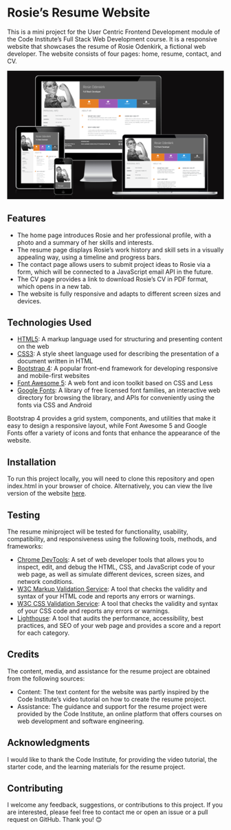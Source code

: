# Rosie’s Resume Website

This is a mini project for the User Centric Frontend Development module of the Code Institute’s Full Stack Web Development course. It is a responsive website that showcases the resume of Rosie Odenkirk, a fictional web developer. The website consists of four pages: home, resume, contact, and CV.

![Check out how Rosie's Resume Website looks on different devices](assets/images/responsive-mockup.png)

## Features
- The home page introduces Rosie and her professional profile, with a photo and a summary of her skills and interests.
- The resume page displays Rosie’s work history and skill sets in a visually appealing way, using a timeline and progress bars.
- The contact page allows users to submit project ideas to Rosie via a form, which will be connected to a JavaScript email API in the future.
- The CV page provides a link to download Rosie’s CV in PDF format, which opens in a new tab.
- The website is fully responsive and adapts to different screen sizes and devices.

## Technologies Used

- [HTML5](https://developer.mozilla.org/en-US/docs/Web/HTML): A markup language used for structuring and presenting content on the web
- [CSS3](https://developer.mozilla.org/en-US/docs/Web/CSS): A style sheet language used for describing the presentation of a document written in HTML
- [Bootstrap 4](https://getbootstrap.com/): A popular front-end framework for developing responsive and mobile-first websites
- [Font Awesome 5](https://fontawesome.com/): A web font and icon toolkit based on CSS and Less
- [Google Fonts](https://fonts.google.com/): A library of free licensed font families, an interactive web directory for browsing the library, and APIs for conveniently using the fonts via CSS and Android

Bootstrap 4 provides a grid system, components, and utilities that make it easy to design a responsive layout, while Font Awesome 5 and Google Fonts offer a variety of icons and fonts that enhance the appearance of the website.

## Installation
To run this project locally, you will need to clone this repository and open index.html in your browser of choice. Alternatively, you can view the live version of the website [here](#).

## Testing
The resume miniproject will be tested for functionality, usability, compatibility, and responsiveness using the following tools, methods, and frameworks:

- [Chrome DevTools](https://developers.google.com/web/tools/chrome-devtools): A set of web developer tools that allows you to inspect, edit, and debug the HTML, CSS, and JavaScript code of your web page, as well as simulate different devices, screen sizes, and network conditions.
- [W3C Markup Validation Service](https://validator.w3.org/): A tool that checks the validity and syntax of your HTML code and reports any errors or warnings.
- [W3C CSS Validation Service](https://jigsaw.w3.org/css-validator/): A tool that checks the validity and syntax of your CSS code and reports any errors or warnings.
- [Lighthouse](https://developers.google.com/web/tools/lighthouse): A tool that audits the performance, accessibility, best practices, and SEO of your web page and provides a score and a report for each category.


## Credits
The content, media, and assistance for the resume project are obtained from the following sources:

- Content: The text content for the website was partly inspired by the Code Institute’s video tutorial on how to create the resume project.
- Assistance: The guidance and support for the resume project were provided by the Code Institute, an online platform that offers courses on web development and software engineering.

## Acknowledgments
I would like to thank the Code Institute, for providing the video tutorial, the starter code, and the learning materials for the resume project.

## Contributing
I welcome any feedback, suggestions, or contributions to this project. If you are interested, please feel free to contact me or open an issue or a pull request on GitHub. Thank you! 😊
